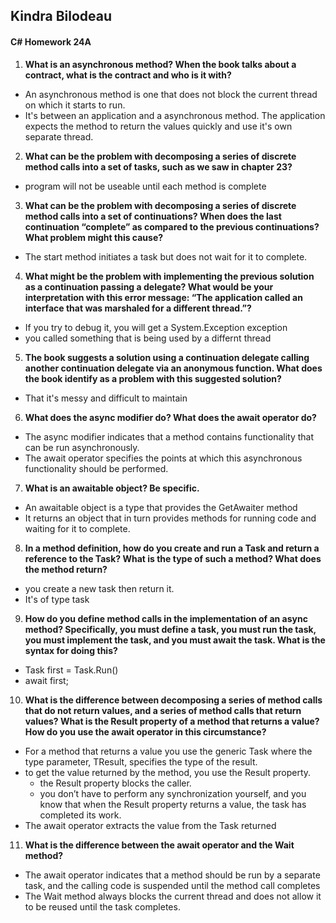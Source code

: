 ## Kindra Bilodeau
#### C# Homework 24A

1. **What is an asynchronous method? When the book talks about a contract, what is the contract and
who is it with?**
  - An asynchronous method is one that does not block the current thread on which it starts to run.
  - It's between an application and a asynchronous method. The application expects the method to return the values quickly and use it's own separate thread.
2. **What can be the problem with decomposing a series of discrete method calls into a set of tasks, such
as we saw in chapter 23?**
  - program will not be useable until each method is complete
3. **What can be the problem with decomposing a series of discrete method calls into a set of continuations? When does the last continuation “complete” as compared to the previous continuations? What problem might this cause?**
  - The start method initiates a task but does not wait for it to complete.
4. **What might be the problem with implementing the previous solution as a continuation passing a delegate? What would be your interpretation with this error message: “The application called an interface that was marshaled for a different thread.”?**
  - If you try to debug it, you will get a System.Exception exception
  - you called something that is being used by a differnt thread
5. **The book suggests a solution using a continuation delegate calling another continuation delegate via
an anonymous function. What does the book identify as a problem with this suggested solution?**
  - That it's messy and difficult to maintain
6. **What does the async modifier do? What does the await operator do?**
  - The async modifier indicates that a method contains functionality that can be run asynchronously.
  - The await operator specifies the points at which this asynchronous functionality should be performed.
7. **What is an awaitable object? Be specific.**
  - An awaitable object is a type that provides the GetAwaiter method
  - It returns an object that in turn provides methods for running code and waiting for it to complete.
8. **In a method definition, how do you create and run a Task and return a reference to the Task? What
is the type of such a method? What does the method return?**
  - you create a new task then return it.
  - It's of type task
9. **How do you define method calls in the implementation of an async method? Specifically, you must
define a task, you must run the task, you must implement the task, and you must await the task. What is the syntax for doing this?**
  - Task first = Task.Run()
  - await first;
10. **What is the difference between decomposing a series of method calls that do not return values, and
a series of method calls that return values? What is the Result property of a method that returns a
value? How do you use the await operator in this circumstance?**
  - For a method that returns a value you use the generic Task<TResult> where the type parameter, TResult, specifies the type of the result.
  - to get the value returned by the method, you use the Result property.
    -  the Result property blocks the caller.
    - you don’t have to perform any synchronization yourself, and you know that when the Result property returns a value, the task has completed its work.
  - The await operator extracts the value from the Task returned
11. **What is the difference between the await operator and the Wait method?**
  - The await operator indicates that a method should be run by a separate task, and the calling code is suspended until the method call completes
  - The Wait method always blocks the current thread and does not allow it to be reused until the task completes.
